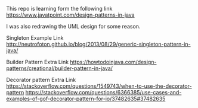 This repo is learning form the following link
https://www.javatpoint.com/design-patterns-in-java

I was also redrawing the UML design for some reason.

Singleton Example Link
http://neutrofoton.github.io/blog/2013/08/29/generic-singleton-pattern-in-java/

Builder Pattern Extra Link
https://howtodoinjava.com/design-patterns/creational/builder-pattern-in-java/

Decorator pattern Extra Link
https://stackoverflow.com/questions/1549743/when-to-use-the-decorator-pattern
https://stackoverflow.com/questions/6366385/use-cases-and-examples-of-gof-decorator-pattern-for-io/37482635#37482635

